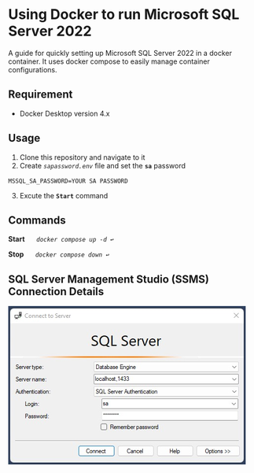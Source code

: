 # Using Docker to run Microsoft SQL Server 2022
A guide for quickly setting up Microsoft SQL Server 2022 in a docker container. It uses docker compose to easily manage container configurations.

## Requirement

* Docker Desktop version 4.x

## Usage

1. Clone this repository and navigate to it
2. Create _`sapassword.env`_ file and set the **`sa`** password

```
MSSQL_SA_PASSWORD=YOUR SA PASSWORD
```
3. Excute the **`Start`** command

## Commands

**Start**&nbsp;&nbsp;&nbsp;&nbsp;&nbsp; _`docker compose up -d ↩`_

**Stop**&nbsp;&nbsp;&nbsp;&nbsp;&nbsp; _`docker compose down ↩`_

## SQL Server Management Studio (SSMS) Connection Details

![alt text](https://github.com/ricban/Docker-Compose--SqlServer/blob/main/ssms.jpg)
